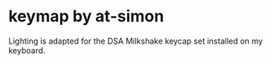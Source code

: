 # keymap by at-simon

Lighting is adapted for the DSA Milkshake keycap set installed on my keyboard.